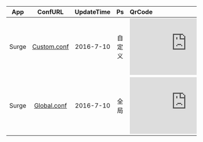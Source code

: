 App|ConfURL|UpdateTime|Ps|QrCode
---------|:---------:|:---------:|:---------:|:---------
Surge|[Custom.conf](https://raw.githubusercontent.com/Brywmzl/Conf/master/Custom.conf) |2016-7-10|自定义|![QR](http://qr.liantu.com/api.php?w=100text=123)
Surge|[Global.conf](https://raw.githubusercontent.com/Brywmzl/Conf/master/Global.conf) |2016-7-10|全局|![QR](http://qr.liantu.com/api.php?w=100text=233)

